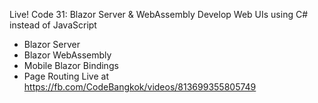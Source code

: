 Live! Code 31: Blazor Server & WebAssembly
Develop Web UIs using C# instead of JavaScript
- Blazor Server
- Blazor WebAssembly
- Mobile Blazor Bindings
- Page Routing
Live at https://fb.com/CodeBangkok/videos/813699355805749